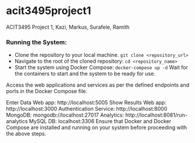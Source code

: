 # acit3495project1
ACIT3495 Project 1, Kazi, Markus, Surafele, Ramith
### Running the System:
- Clone the repository to your local machine.
```git clone <repository_url>```
- Navigate to the root of the cloned repository:
```cd <repository_name>```
- Start the system using Docker Compose:
```docker-compose up -d```
Wait for the containers to start and the system to be ready for use.

Access the web applications and services as per the defined endpoints and ports in the Docker Compose file.

Enter Data Web app: http://localhost:5005
Show Results Web app: http://localhost:3000
Authentication Service: http://localhost:8000
MongoDB: mongodb://localhost:27017
Analytics: http://localhost:8081/run-analytics
MySQL DB: localhost:3306
Ensure that Docker and Docker Compose are installed and running on your system before proceeding with the above steps.